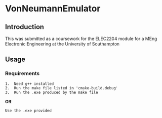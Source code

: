 # VonNeumannEmulator

## Introduction

This was submitted as a coursework for the ELEC2204 module for a MEng Electronic Engineering at the University of Southampton

## Usage

### Requirements

    1.  Need g++ installed
    2.  Run the make file listed in 'cmake-build.debug'
    3.  Run the .exe produced by the make file

**OR**

    Use the .exe provided